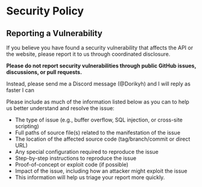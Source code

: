 # Security Policy


## Reporting a Vulnerability

If you believe you have found a security vulnerability that affects the API or the website, please report it to us through coordinated disclosure.

**Please do not report security vulnerabilities through public GitHub issues, discussions, or pull requests.**

Instead, please send me a Discord message (@Dorikyh) and I will reply as faster I can

Please include as much of the information listed below as you can to help us better understand and resolve the issue:

- The type of issue (e.g., buffer overflow, SQL injection, or cross-site scripting)
- Full paths of source file(s) related to the manifestation of the issue
- The location of the affected source code (tag/branch/commit or direct URL)
- Any special configuration required to reproduce the issue
- Step-by-step instructions to reproduce the issue
- Proof-of-concept or exploit code (if possible)
- Impact of the issue, including how an attacker might exploit the issue
- This information will help us triage your report more quickly.

